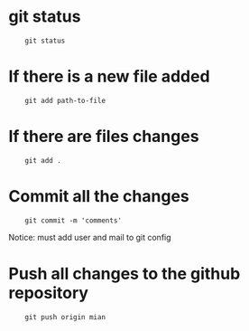 # git status
```
    git status
```

# If there is a new file added 
```
    git add path-to-file
```

# If there are files changes
```
    git add .
```

# Commit all the changes 
```
    git commit -m 'comments'
```
Notice: must add user and mail to git config

# Push all changes to the github repository 
```
    git push origin mian
```
